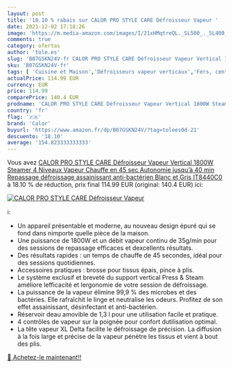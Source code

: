 ```yaml
---
layout: post
title: '18.10 % rabais sur CALOR PRO STYLE CARE Défroisseur Vapeur '
date: 2021-12-02 17:18:26
image: 'https://m.media-amazon.com/images/I/21xHMqtreQL._SL500_._SL400_.jpg'
comments: true
category: ofertas
author: 'tole.es'
slug: 'B07GSKN24V-fr CALOR PRO STYLE CARE Défroisseur Vapeur Vertical 1800W...'
sku: 'B07GSKN24V-fr'
tags: [ 'Cuisine et Maison','Défroisseurs vapeur verticaux','Fers, centrales vapeur et accessoires','calor', ]
actualPrice: 114.99 EUR
currency: EUR
price: 114.99
comparePrice: 140.4 EUR
prodname: 'CALOR PRO STYLE CARE Défroisseur Vapeur Vertical 1800W Steamer 4 Niveaux Vapeur Chauffe en 45 sec Autonomie jusqu’à 40 min Repassage défroissage assainissant anti-bactérien Blanc et Gris IT8440C0'
country: 'fr'
flag: '🇫🇷'
brand: 'Calor'
buyurl: 'https://www.amazon.fr/dp/B07GSKN24V/?tag=tolees0d-21'
descuento: '18.10'
average: '154.823333333333'
---
```


Vous avez [CALOR PRO STYLE CARE Défroisseur Vapeur Vertical 1800W Steamer 4 Niveaux Vapeur Chauffe en 45 sec Autonomie jusqu’à 40 min Repassage défroissage assainissant anti-bactérien Blanc et Gris IT8440C0](https://www.amazon.fr/dp/B07GSKN24V/?tag=tolees0d-21)  à  18.10 % de réduction, prix final  114.99 EUR (original: 140.4 EUR) ici:

[![CALOR PRO STYLE CARE Défroisseur Vapeur ](https://m.media-amazon.com/images/I/21xHMqtreQL._SL500_._SL400_.jpg)](https://www.amazon.fr/dp/B07GSKN24V/?tag=tolees0d-21)

ℹ️:

- Un appareil présentable et moderne, au nouveau design épuré qui se fond dans nimporte quelle pièce de la maison.
- Une puissance de 1800W et un débit vapeur continu de 35g/min pour des sessions de repassage efficaces et dexcellents résultats.
- Des résultats rapides : un temps de chauffe de 45 secondes, idéal pour des sessions quotidiennes.
- Accessoires pratiques : brosse pour tissus épais, pince à plis.
- Le système exclusif et breveté du support vertical Press & Steam améliore lefficacité et lergonomie de votre session de défroissage.
- La puissance de la vapeur élimine 99,9 % des microbes et des bactéries. Elle rafraîchit le linge et neutralise les odeurs. Profitez de son effet assainissant, désinfectant et anti-bactérien.
- Réservoir deau amovible de 1,3 l pour une utilisation facile et pratique.
- 4 contrôles de vapeur sur la poignée pour confort dutilisation optimal.
- La tête vapeur XL Delta facilite le défroissage de précision. La diffusion à la fois large et précise de la vapeur pénètre les tissus et vient à bout des plis.

[🛒 Achetez-le maintenant!!](https://www.amazon.fr/dp/B07GSKN24V/?tag=tolees0d-21)
